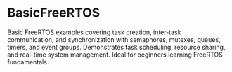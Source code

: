# BasicFreeRTOS
Basic FreeRTOS examples covering task creation, inter-task communication, and synchronization with semaphores, mutexes, queues, timers, and event groups. Demonstrates task scheduling, resource sharing, and real-time system management. Ideal for beginners learning FreeRTOS fundamentals.
